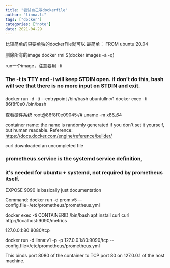 ```yaml
---
title: "尝试自己写dockerfile"
author: "linna.li"
tags: ["docker"]
categories: ["note"]
date: 2021-04-29
---
```


比较简单的只要单独的dockerFile就可以
最简单：
FROM ubuntu:20.04

删除所有的image
docker rmi $(docker images -a -q)

run一个image，注意要用 -ti
### The -t is TTY and -i will keep STDIN open. if don't do this, bash will see that there is no more input on STDIN and exit.
### 
docker run -d -ti --entrypoint /bin/bash ubuntulln:v1
docker exec -ti 86f8f0e0 /bin/bash

查看硬件系统
root@86f8f0e09045:/# uname -m
x86_64

container name: the name is randomly generated if you don't set it yourself, but human readable. 
Reference: https://docs.docker.com/engine/reference/builder/

curl downloaded an uncompleted file
### prometheus.service is the systemd service definition, 
### it's needed for ubuntu + systemd, not required by prometheus itself.

EXPOSE 9090 is basically just documentation

Command: docker run -d prom:v5 --config.file=/etc/prometheus/prometheus.yml

docker exec -ti CONTAINERID /bin/bash
apt install curl
curl http://localhost:9090/metrics

127.0.0.1:80:8080/tcp



docker run -d linna:v1 -p -p 127.0.0.1:80:9090/tcp --config.file=/etc/prometheus/prometheus.yml

This binds port 8080 of the container to TCP port 80 on 127.0.0.1 of the host machine. 